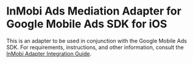 # InMobi Ads Mediation Adapter for Google Mobile Ads SDK for iOS

This is an adapter to be used in conjunction with the Google Mobile Ads SDK.
For requirements, instructions, and other information, consult the
[InMobi Adapter Integration Guide](https://developers.google.com/admob/ios/mediation/inmobi).
